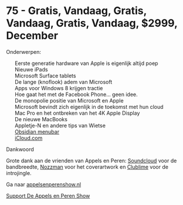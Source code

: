 # 75 - Gratis, Vandaag, Gratis, Vandaag, Gratis, Vandaag, $2999, December

<p>Onderwerpen:</p>

<p><ul>Eerste generatie hardware van Apple is eigenlijk altijd poep<br />
Nieuwe iPads<br />
Microsoft Surface tablets<br />
De lange (knoflook) adem van Microsoft<br />
Apps voor Windows 8 krijgen tractie<br />
Hoe gaat het met de Facebook Phone… geen idee.<br />
De monopolie positie van Microsoft en Apple<br />
Microsoft bevindt zich eigenlijk in de toekomst met hun cloud<br />
Mac Pro en het ontbreken van het 4K Apple Display<br />
De nieuwe MacBooks<br />
Appletje-N en andere tips van Wietse<br />
<a href="http://www.maxrudberg.com/">Obsidian menubar</a><br />
<a href="http://icloud.com/">iCloud.com</a><br />
</ul>Dankwoord</p>

<p>Grote dank aan de vrienden van Appels en Peren: <a href="http://soundcloud.com/">Soundcloud</a> voor de bandbreedte, <a href="http://www.nozzman.com/">Nozzman</a> voor het coverartwork en <a href="http://twitter.com/#!/clublime">Clublime</a> voor de introjingle. </p>

<p>Ga naar <a href="http://appelsenperenshow.nl/">appelsenperenshow.nl</a></p><p><a href="https://www.patreon.com/appelsenperenshow" rel="payment">Support De Appels en Peren Show</a></p>